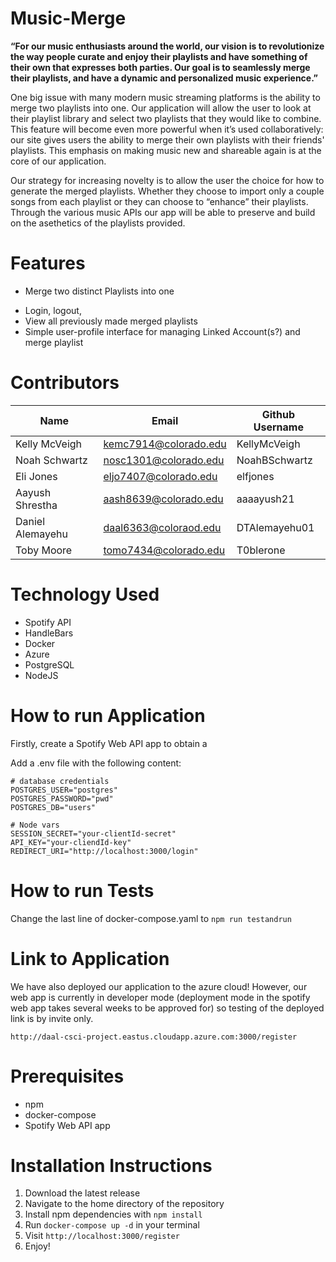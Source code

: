 # Music-Merge
**“For our music enthusiasts around the world, our vision is to revolutionize the way people curate and enjoy their playlists and have something of their own that expresses both parties. Our goal is to seamlessly merge their playlists, and have a dynamic and personalized music experience.”**

One big issue with many modern music streaming platforms is the ability to merge two playlists into one. Our application will allow the user to look at their playlist library and select two playlists that they would like to combine. This feature will become even more powerful when it’s used collaboratively: our site gives users the ability to merge their own playlists with their friends' playlists. This emphasis on making music new and shareable again is at the core of our application. 

Our strategy for increasing novelty is to allow the user the choice for how to generate the merged playlists. Whether they choose to import only a couple songs from each playlist or they can choose to “enhance” their playlists. Through the various music APIs our app will be able to preserve and build on the asethetics of the playlists provided.

# Features
- Merge two distinct Playlists into one 
<!-- 
- Allow user to remove some songs from a merge playlist
- Get recommendations from two users and combine songs into a playlist
- Add songs to merged playlists (recommendations?)
- Possible provide cross-platform playlist transfers
- (Optional) Dynamic updates merged to reflect changes in either distinct playlist 
- search for other users 
-->
- Login, logout, 
- View all previously made merged playlists
- Simple user-profile interface for managing Linked Account(s?) and merge playlist


# Contributors
| Name             | Email                 | Github Username |
| ---------------- | --------------------- | --------------- |
| Kelly McVeigh    | kemc7914@colorado.edu | KellyMcVeigh    |
| Noah Schwartz    | nosc1301@colorado.edu | NoahBSchwartz   |
| Eli Jones        | eljo7407@colorado.edu | elfjones        |
| Aayush Shrestha  | aash8639@colorado.edu | aaaayush21      |
| Daniel Alemayehu | daal6363@coloraod.edu | DTAlemayehu01   |
| Toby Moore       | tomo7434@colorado.edu | T0blerone       |

# Technology Used
- Spotify API
- HandleBars
- Docker
- Azure
- PostgreSQL
- NodeJS

# How to run Application

Firstly, create a Spotify Web API app to obtain a

Add a .env file with the following content:
```
# database credentials
POSTGRES_USER="postgres"
POSTGRES_PASSWORD="pwd"
POSTGRES_DB="users"

# Node vars
SESSION_SECRET="your-clientId-secret"
API_KEY="your-cliendId-key"
REDIRECT_URI="http://localhost:3000/login"
```
# How to run Tests
Change the last line of docker-compose.yaml to `npm run testandrun`

# Link to Application
We have also deployed our application to the azure cloud! However, our web app is currently in developer mode (deployment mode in the spotify web app takes several weeks to be approved for) so testing of the deployed link is by invite only.

```
http://daal-csci-project.eastus.cloudapp.azure.com:3000/register
```

# Prerequisites
- npm
- docker-compose
- Spotify Web API app

# Installation Instructions
1. Download the latest release
2. Navigate to the home directory of the repository
2. Install npm dependencies with `npm install`
3. Run `docker-compose up -d` in your terminal
4. Visit `http://localhost:3000/register`
5. Enjoy!

